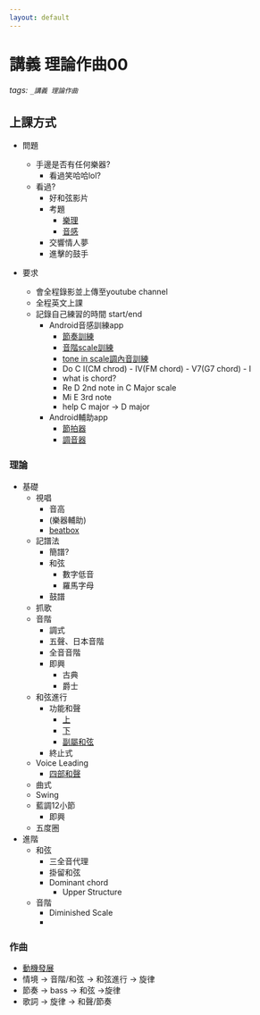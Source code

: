 ```yaml
---
layout: default
---
```

# 講義 理論作曲00

###### tags: `_講義 理論作曲`

## 上課方式
* 問題
  * 手邊是否有任何樂器?
    * 看過笑哈哈lol?
  * 看過?
    * 好和弦影片
    * 考題
      * [樂理](https://www.youtube.com/watch?v=044oJU6QXdg)
      * [音感](https://www.youtube.com/watch?v=F_TGiv1SIeA)
    * 交響情人夢
    * 進擊的鼓手

* 要求
  * 會全程錄影並上傳至youtube channel
  * 全程英文上課
  * 記錄自己練習的時間 start/end
    * Android音感訓練app
      * [節奏訓練](https://play.google.com/store/apps/details?id=ru.demax.rhythmerr)
      * [音階scale訓練](https://play.google.com/store/apps/details?id=io.github.nabehide.zussie)
      * [tone in scale調內音訓練](https://play.google.com/store/apps/details?id=com.kaizen9.fet.android)
      * Do C I(CM chrod) - IV(FM chord) - V7(G7 chord) - I
      * what is chord?
      * Re D 2nd note in C Major scale
      * Mi E 3rd note
      * help C major -> D major
    * Android輔助app
      * [節拍器](https://play.google.com/store/apps/details?id=com.andymstone.metronome)
      * [調音器](https://play.google.com/store/apps/details?id=com.soundcorset.client.android)

### 理論
* 基礎
    * 視唱
      * 音高
      * (樂器輔助)
      * [beatbox](https://www.youtube.com/watch?v=DcN0kAxFF8s)
    * 記譜法
      * 簡譜?
      * 和弦
        * 數字低音
        * 羅馬字母
      * 鼓譜
    * 抓歌
    * 音階
      * 調式
      * 五聲、日本音階
      * 全音音階
      * 即興
        * 古典
        * 爵士
    * 和弦進行
      * 功能和聲
        * [上](https://www.youtube.com/watch?v=kMlJSwFAiTU)
        * [下](https://www.youtube.com/watch?v=1USZt8fx82U)
        * [副屬和弦](https://www.youtube.com/watch?v=yMcz-w_jRhQ)
      * 終止式
    * Voice Leading
      * [四部和聲](https://www.youtube.com/watch?v=HgnIJFwcyBk)
    * 曲式
    * Swing
    * 藍調12小節
      * 即興
  * 五度圈
* 進階
  * 和弦
    * 三全音代理
    * 掛留和弦
    * Dominant chord
      * Upper Structure
  * 音階
    * Diminished Scale
    * 

### 作曲
* [動機發展](https://www.youtube.com/watch?v=OpUFjR4Xv_o)
* 情境 -> 音階/和弦 -> 和弦進行 -> 旋律
* 節奏 -> bass -> 和弦 ->旋律
* 歌詞 -> 旋律 -> 和聲/節奏